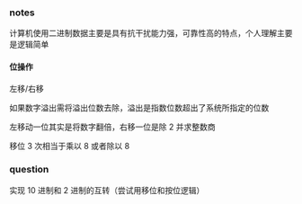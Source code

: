 ### notes

计算机使用二进制数据主要是具有抗干扰能力强，可靠性高的特点，个人理解主要是逻辑简单

#### 位操作

左移/右移

如果数字溢出需将溢出位数去除，溢出是指数位数超出了系统所指定的位数

左移动一位其实是将数字翻倍，右移一位是除 2 并求整数商

移位 3 次相当于乘以 8 或者除以 8

### question

实现 10 进制和 2 进制的互转（尝试用移位和按位逻辑）
